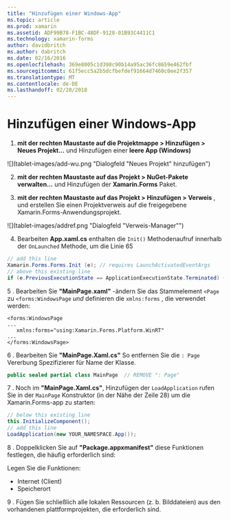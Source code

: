 ```yaml
---
title: "Hinzufügen einer Windows-App"
ms.topic: article
ms.prod: xamarin
ms.assetid: ADF99B78-F1BC-48DF-9128-01B93C4411C1
ms.technology: xamarin-forms
author: davidbritch
ms.author: dabritch
ms.date: 02/16/2016
ms.openlocfilehash: 369e8005c1d398c90b14a95ac36fc8659e462fbf
ms.sourcegitcommit: 61f5ecc5a2b5dcfbefdef91664d7460c0ee2f357
ms.translationtype: MT
ms.contentlocale: de-DE
ms.lasthandoff: 02/28/2018
---
```

# <a name="adding-a-windows-app"></a>Hinzufügen einer Windows-App


1. **mit der rechten Maustaste auf die Projektmappe > Hinzufügen > Neues Projekt...**  und Hinzufügen einer **leere App (Windows)**

 ![](tablet-images/add-wu.png "Dialogfeld "Neues Projekt" hinzufügen")

2. **mit der rechten Maustaste auf das Projekt > NuGet-Pakete verwalten...**  und Hinzufügen der **Xamarin.Forms** Paket.

3. **mit der rechten Maustaste auf das Projekt > Hinzufügen > Verweis** , und erstellen Sie einen Projektverweis auf die freigegebene Xamarin.Forms-Anwendungsprojekt.

  ![](tablet-images/addref.png "Dialogfeld "Verweis-Manager"")

4. Bearbeiten **App.xaml.cs** enthalten die `Init()` Methodenaufruf innerhalb der `OnLaunched` Methode, um die Linie 65

```csharp
// add this line
Xamarin.Forms.Forms.Init (e); // requires LaunchActivatedEventArgs
// above this existing line
if (e.PreviousExecutionState == ApplicationExecutionState.Terminated) {}
```

 5 . Bearbeiten Sie **"MainPage.xaml"** -ändern Sie das Stammelement `<Page` zu `<forms:WindowsPage` *und* definieren die `xmlns:forms` , die verwendet werden:

```xaml
<forms:WindowsPage
...
   xmlns:forms="using:Xamarin.Forms.Platform.WinRT"
...
</forms:WindowsPage>
```


 6 . Bearbeiten Sie **"MainPage.Xaml.cs"** So entfernen Sie die `: Page` Vererbung Spezifizierer für Name der Klasse.

```csharp
public sealed partial class MainPage  // REMOVE ": Page"
```

 7 . Noch im **"MainPage.Xaml.cs"**, Hinzufügen der `LoadApplication` rufen Sie in der `MainPage` Konstruktor (in der Nähe der Zeile 28) um die Xamarin.Forms-app zu starten:

```csharp
// below this existing line
this.InitializeComponent();
// add this line
LoadApplication(new YOUR_NAMESPACE.App());
```

8 . Doppelklicken Sie auf **"Package.appxmanifest"** diese Funktionen festlegen, die häufig erforderlich sind:

  Legen Sie die Funktionen:

  * Internet (Client)
  * Speicherort

9 . Fügen Sie schließlich alle lokalen Ressourcen (z. b. Bilddateien) aus den vorhandenen plattformprojekten, die erforderlich sind.

